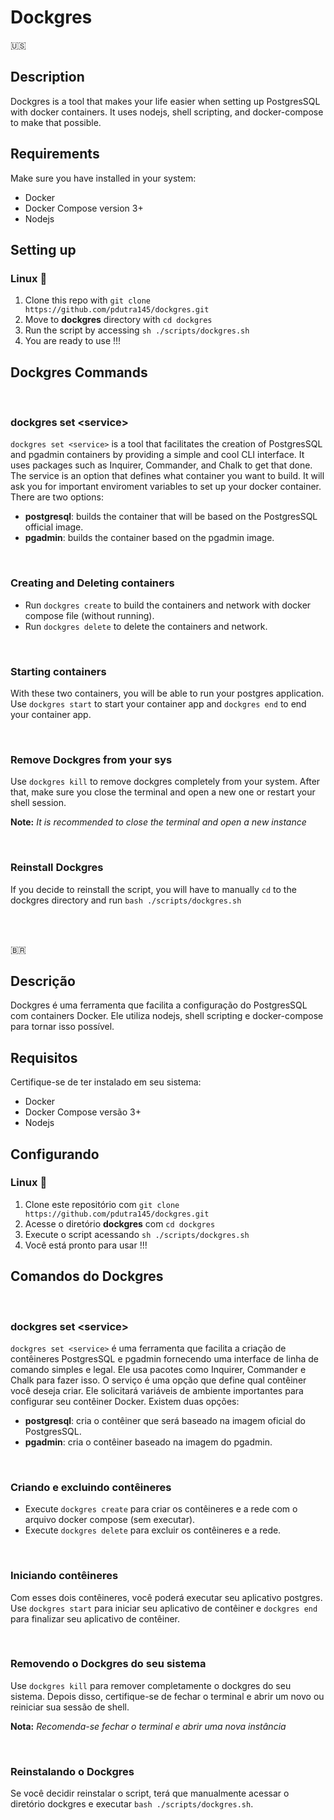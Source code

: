 # Dockgres

:us:

## Description

Dockgres is a tool that makes your life easier when setting up PostgresSQL with docker containers. It uses nodejs, shell scripting, and docker-compose to
make that possible.

## Requirements

Make sure you have installed in your system:

- Docker
- Docker Compose version 3+
- Nodejs

## Setting up

### Linux :penguin:

1. Clone this repo with `git clone https://github.com/pdutra145/dockgres.git`
2. Move to **dockgres** directory with `cd dockgres`
3. Run the script by accessing `sh ./scripts/dockgres.sh`
4. You are ready to use !!!

## Dockgres Commands

<br>

### dockgres set \<service>

`dockgres set <service>` is a tool that facilitates the creation of PostgresSQL and pgadmin containers
by providing a simple and cool CLI interface. It uses packages such as Inquirer, Commander, and Chalk to get
that done. The service is an option that defines what container you want to build. It will ask you for important
enviroment variables to set up your docker container. There are two options:

- **postgresql**: builds the container that will be based on the PostgresSQL official image.
- **pgadmin**: builds the container based on the pgadmin image.

<br>

### Creating and Deleting containers

- Run `dockgres create` to build the containers and network with docker compose file (without running).
- Run `dockgres delete` to delete the containers and network.

<br>

### Starting containers

With these two containers, you will be able to run your postgres application.
Use `dockgres start` to start your container app and `dockgres end` to end your
container app.

<br>

### Remove Dockgres from your sys

Use `dockgres kill` to remove dockgres completely from your system. After that, make sure you close the terminal and open a new one or restart your shell session.

**Note:** _It is recommended to close the terminal and open a new instance_

<br>

### Reinstall Dockgres

If you decide to reinstall the script, you will have to manually `cd` to the dockgres directory and run `bash ./scripts/dockgres.sh`

<br>
<br>

:brazil:

## Descrição

Dockgres é uma ferramenta que facilita a configuração do PostgresSQL com containers Docker. Ele utiliza nodejs, shell scripting e docker-compose para tornar isso possível.

## Requisitos

Certifique-se de ter instalado em seu sistema:

- Docker
- Docker Compose versão 3+
- Nodejs

## Configurando

### Linux :penguin:

1. Clone este repositório com `git clone https://github.com/pdutra145/dockgres.git`
2. Acesse o diretório **dockgres** com `cd dockgres`
3. Execute o script acessando `sh ./scripts/dockgres.sh`
4. Você está pronto para usar !!!

## Comandos do Dockgres

<br>

### dockgres set \<service>

`dockgres set <service>` é uma ferramenta que facilita a criação de contêineres PostgresSQL e pgadmin fornecendo uma interface de linha de comando simples e legal. Ele usa pacotes como Inquirer, Commander e Chalk para fazer isso. O serviço é uma opção que define qual contêiner você deseja criar. Ele solicitará variáveis ​​de ambiente importantes para configurar seu contêiner Docker. Existem duas opções:

- **postgresql**: cria o contêiner que será baseado na imagem oficial do PostgresSQL.
- **pgadmin**: cria o contêiner baseado na imagem do pgadmin.

<br>

### Criando e excluindo contêineres

- Execute `dockgres create` para criar os contêineres e a rede com o arquivo docker compose (sem executar).
- Execute `dockgres delete` para excluir os contêineres e a rede.

<br>

### Iniciando contêineres

Com esses dois contêineres, você poderá executar seu aplicativo postgres. Use `dockgres start` para iniciar seu aplicativo de contêiner e `dockgres end` para finalizar seu aplicativo de contêiner.

<br>

### Removendo o Dockgres do seu sistema

Use `dockgres kill` para remover completamente o dockgres do seu sistema. Depois disso, certifique-se de fechar o terminal e abrir um novo ou reiniciar sua sessão de shell.

**Nota:** _Recomenda-se fechar o terminal e abrir uma nova instância_

<br>

### Reinstalando o Dockgres

Se você decidir reinstalar o script, terá que manualmente acessar o diretório dockgres e executar `bash ./scripts/dockgres.sh`.
